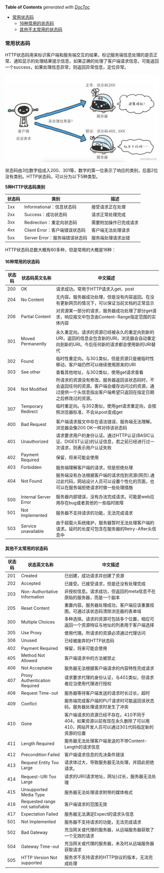 <!-- START doctoc generated TOC please keep comment here to allow auto update -->
<!-- DON'T EDIT THIS SECTION, INSTEAD RE-RUN doctoc TO UPDATE -->
**Table of Contents**  *generated with [DocToc](https://github.com/thlorenz/doctoc)*

- [常用状态码](#%E5%B8%B8%E7%94%A8%E7%8A%B6%E6%80%81%E7%A0%81)
  - [16种常用的状态码](#16%E7%A7%8D%E5%B8%B8%E7%94%A8%E7%9A%84%E7%8A%B6%E6%80%81%E7%A0%81)
  - [其他不太常用的状态码](#%E5%85%B6%E4%BB%96%E4%B8%8D%E5%A4%AA%E5%B8%B8%E7%94%A8%E7%9A%84%E7%8A%B6%E6%80%81%E7%A0%81)

<!-- END doctoc generated TOC please keep comment here to allow auto update -->

### 常用状态码

HTTP状态码用来标识客户端和服务端交互的结果，标记服务端信息处理的是否正常、通知显示的处理结果提示信息，如果正确的处理了客户端请求信息，可能返回一个success，如果处理信息异常，则返回异常信息，定位异常。

![HTTP状态码](./images/i3.png)

状态码由3位数字组成入200、301等，数字的第一位表示了响应的类别，后面2位没有类别。HTTP状态码，可以分为以下5种类型。

**5种HTTP状态码类别**

| 状态码 | 类别                           | 描述                   |
| ------ | ------------------------------ | ---------------------- |
| 1xx    | Informational：信息状态码      | 接受请求正在处理       |
| 2xx    | Success：成功状态码            | 请求正常处理完成       |
| 3xx    | Redirection：重定向状态码      | 需要附加操作已完成请求 |
| 4xx    | Client Error：客户端错误状态码 | 客户端无法处理请求     |
| 5xx    | Server Error：服务端错误状态码 | 服务端处理请求出错     |

HTTP状态码总数大概有60多种，但是常用的大概是16种：

#### 16种常用的状态码

| 状态码 | 状态码英文名称        | 中文描述                                                     |
| ------ | --------------------- | ------------------------------------------------------------ |
| 200    | OK                    | 请求成功。常用于HTTP请求入get、post                          |
| 204    | No Content            | 无内容。服务器成功处理，但是没有内容返回。在没有更新网页的情况下，可以保证当前文档的正常显示 |
| 206    | Partial Content       | 对资源某一部分的请求，服务器成功处理了部分get请求，响应报文中包含由Content-Range指定范围的实体内容 |
|        |                       |                                                              |
| 301    | Moved Permanently     | 永久重定向。请求的资源已经被永久的重定向到新的URI，返回的信息会包含新的URI，浏览器会自动重定向到新的URI。今后任何新的请求都会使用新的URI替代 |
| 302    | Found                 | 临时性重定向。与301类似，但是资源只是被临时性移动，客户端仍然可以继续使用原来的URI |
| 303    | See other             | 查看其他地址，与302类似，使用get请求查看                     |
| 304    | Not Modified          | 所请求的资源没有修改。服务器返回该状态码时，不会返回任何的资源。客户端会缓存访问过的资源，通过提供一个头信息指出客户端希望只返回在指定日期之后修改过的资源。 |
| 307    | Temporary Redirect    | 临时重定向。与302类似，使用get请求重定向，会按照浏览器标准，不会从post变成get |
|        |                       |                                                              |
| 400    | Bad Request           | 客户端请求报文中存在语法错误，服务端无法理解。浏览器会像200 OK一样对待该状态码 |
| 401    | Unauthorized          | 请求要求用户的身份认证。通过HTTP认证(BASIC认证、DIGEST认证)的认证信息，若之前已经进行过一次请求，则表示用户认证失败 |
| 402    | Payment Required      | 保留，将来可能会使用                                         |
| 403    | Forbidden             | 服务端理解客户端的请求，但是拒绝处理                         |
| 404    | Not Found             | 服务端没有办法根据客户端的请求找到资源(网页).通过此代码，网站设计人员可以设置个性化的页面，也可以在服务端拒绝请求时做一些处理措施 |
|        |                       |                                                              |
| 500    | Internal Server Error | 服务器内部错误，没有办法完成请求。可能是web应用存在bug或者其他的一些临时故障 |
| 501    | Not Implemented       | 服务器不支持请求的功能，无法完成请求                         |
| 503    | Service unavailable   | 由于超载火系统维护，服务器暂时无法处理客户端的请求。延时的长度可包含在服务器的Retry-After头信息中 |



#### 其他不太常用的状态码

| 状态码 | 状态英文名称                    | 中文描述                                                     |
| ------ | ------------------------------- | ------------------------------------------------------------ |
| 201    | Created                         | 已创建，成功请求并创建了资源                                 |
| 202    | Accepted                        | 已接受。已接受请求，但是还没有处理完成                       |
| 203    | Non-Authoritative Information   | 非授权信息。请求成功，但返回的meta信息不在原始的服务器，而是一个副本 |
| 205    | Reset Content                   | 重置内容。服务器处理成功，客户端应该重置视图，可通过该状态码清除浏览器的表单域 |
| 300    | Multiple Choices                | 多种选择。请求的资源可包括多个位置，相应可返回一个资源特征与地址的列表用于客户端选择 |
| 305    | Use Proxy                       | 使用代理。所请求的资源必须通过代理访问                       |
| 306    | Unused                          | 已经被废弃的HTTP状态码                                       |
| 402    | Payment Required                | 保留，将来可能会使用                                         |
| 405    | Method Not Allowed              | 客户端请求中的方法被禁止                                     |
| 406    | Not Acceptable                  | 服务器无法根据客户端请求的内容特性完成请求                   |
| 407    | Proxy Authentication Required   | 请求要求代理的身份认证，与401类似，但请求者应当使用代理进行授权 |
| 408    | Request Time-out                | 服务器等待客户端发送的请求时长过长，超时                     |
| 409    | Conflict                        | 服务端完成客户端的PUT请求时可能返回该状态码，服务器处理请求时发生了冲突 |
| 410    | Gone                            | 客户端请求的资源已经不存在。410不同于404，如果资源以前有现在永久删除了可以用410，网站开发人员可以通过301代码指定新的资源的位置 |
| 411    | Length Required                 | 服务器无法处理客户端发送的不带Content-Length的请求信息       |
| 412    | Precondition Failed             | 客户端请求信息的先决条件错误                                 |
| 413    | Request Entity Too Large        | 请求体过大，导致服务器无法处理，并因此拒绝请求。             |
| 414    | Request-URI Too Large           | 请求的URI(请求地址，网址)过长，服务器无法处理                |
| 415    | Unsupported Media  Type         | 服务器无法处理请求附带的媒体格式                             |
| 416    | Requested range not satisfiable | 客户端请求的范围无效                                         |
| 417    | Expectation Failed              | 服务器无法满足Expect的请求头信息                             |
| 501    | Not Implemented                 | 服务器不支持请求的功能，无法完成请求                         |
| 502    | Bad Gateway                     | 充当网关或代理的服务器，从远端服务器获取了一个无效的请求     |
| 504    | Gateway Time-out                | 充当网关或代理的服务器，未及时从远端服务器获取请求           |
| 505    | HTTP Version Not supported      | 服务求不支持请求的HTTP协议的版本，无法完成处理               |

